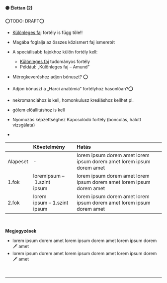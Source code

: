 #### 🟣 Élettan (2)

⭕TODO: DRAFT⭕
- [Különleges faj](https://github.com/kaktusztea/km100/blob/master/md/fortelyok.altalanos/kulonleges.faj.md) fortély is függ tőle!!
- Magába foglalja az összes közismert faj ismeretét
- A speciálisabb fajokhoz külön fortély kell:
  - [Különleges faj](../fortelyok.altalanos/kulonleges.faj.md) tudományos fortély
  - Például: „Különleges faj – Amund”
- Méregkeveréshez adjon bónuszt? ⭕
- Adjon bónuszt a „Harci anatómia” fortélyhoz hasonlóan?⭕
- nekromanciához is kell, homonkulusz kreáláshoz kellhet pl.
- gólem előállitáshoz is kell
- Nyomozás képzettséghez Kapcsolódó fortély (boncolás, halott vizsgálata)

- 

| |  Követelmény | Hatás  |
| :----------- | :----------- | :----------- |
| Alapeset| - | lorem ipsum dorem amet lorem ipsum dorem amet lorem ipsum dorem amet |
| 1.fok | loremipsum&nbsp;–&nbsp;1.szint<br />ipsum | lorem ipsum dorem amet lorem ipsum dorem amet lorem ipsum dorem amet |
| 2.fok | lorem<br />ipsum&nbsp;–&nbsp;1.szint<br />ipsum | lorem ipsum dorem amet lorem ipsum dorem amet lorem ipsum dorem amet |

<br />

**Megjegyzések**

- lorem ipsum dorem amet lorem ipsum dorem amet lorem ipsum dorem 🗡️ amet
- lorem ipsum dorem amet lorem ipsum dorem amet lorem ipsum dorem 🗡️ amet

<br />

---
